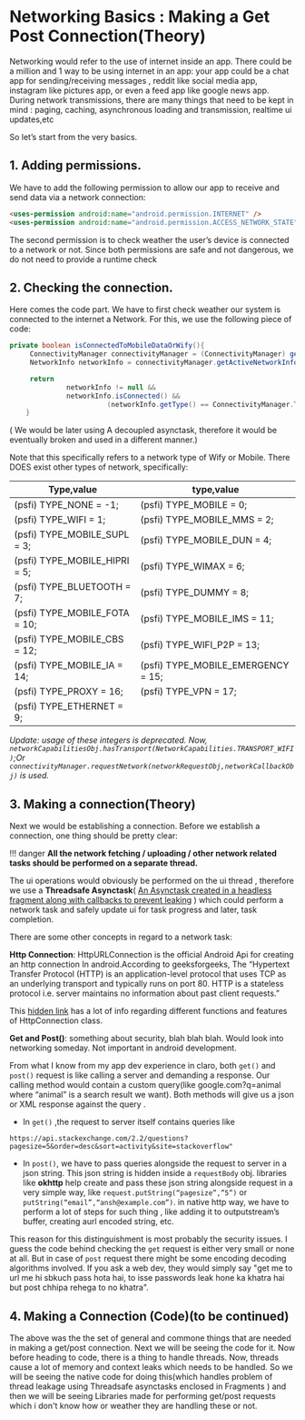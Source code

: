 # Networking Basics : Making a Get Post Connection(Theory)
Networking would refer to the use of internet inside an app. There could be a million and 1 way to be using internet in an app: your app could be a chat app for sending/receiving messages , reddit like social media app, instagram like pictures app, or even a feed app like google news app.
During network transmissions,  there are many things that need to be kept in mind : paging, caching, asynchronous loading and transmission,  realtime ui updates,etc  

So let’s start from the very basics.


## 1.	Adding permissions.
We have to add the following permission to allow our app to receive and send data via a network connection:

```html
<uses-permission android:name="android.permission.INTERNET" />
<uses-permission android:name="android.permission.ACCESS_NETWORK_STATE" />
```
The second permission is to check weather the user’s device is connected to a network or not. Since both permissions are safe and not dangerous, we do not need to provide a runtime check

## 2. Checking the connection.
Here comes the code part. We have to first check weather our system is connected to the internet a Network. For this, we use the following piece of code:
```java
private boolean isConnectedToMobileDataOrWify(){ 
     ConnectivityManager connectivityManager = (ConnectivityManager) getSystemService(Context.CONNECTIVITY_SERVICE);
     NetworkInfo networkInfo = connectivityManager.getActiveNetworkInfo();

     return
              networkInfo != null &&
              networkInfo.isConnected() &&
                        (networkInfo.getType() == ConnectivityManager.TYPE_WIFI || networkInfo.getType() == ConnectivityManager.TYPE_MOBILE);
    }
```
( We would be later using A decoupled asynctask, therefore it would be eventually broken and used in a different manner.)

Note that this specifically refers to a network type of Wify or Mobile. There DOES exist other types of network, specifically:  

| 			Type,value  			| 				type,value				|
| --------------------------------- | ------------------------------------- |
|	(psfi) TYPE_NONE = -1;			|	(psfi) TYPE_MOBILE = 0;				|
|	(psfi) TYPE_WIFI = 1;			|	(psfi) TYPE_MOBILE_MMS = 2;			|
|	(psfi) TYPE_MOBILE_SUPL = 3;	|	(psfi) TYPE_MOBILE_DUN = 4;			|
|	(psfi) TYPE_MOBILE_HIPRI = 5;	|	(psfi) TYPE_WIMAX = 6;				|
|	(psfi) TYPE_BLUETOOTH = 7;		|	(psfi) TYPE_DUMMY = 8;				|
|	(psfi) TYPE_MOBILE_FOTA = 10;	|	(psfi) TYPE_MOBILE_IMS = 11;		|
|	(psfi) TYPE_MOBILE_CBS = 12;	|	(psfi) TYPE_WIFI_P2P = 13;			|
|	(psfi) TYPE_MOBILE_IA = 14;		|	(psfi) TYPE_MOBILE_EMERGENCY = 15;	|
|	(psfi) TYPE_PROXY = 16;			|	(psfi) TYPE_VPN = 17;				|
|	(psfi) TYPE_ETHERNET = 9;		|										|  

*Update: usage of these integers is deprecated. Now, `networkCapabilitiesObj.hasTransport(NetworkCapabilities.TRANSPORT_WIFI)`;Or `connectivityManager.requestNetwork(networkRequestObj,networkCallbackObj)` is used.*

##  3.	Making a connection(Theory)  

Next we would be establishing a connection. Before we establish a connection, one thing should be pretty clear:  

!!! danger
    **All the network fetching / uploading / other network related tasks should be performed on a separate thread.**  


The ui operations would obviously be performed on the ui thread , therefore we use a **Threadsafe Asynctask**( <u> An Asynctask created in a headless fragment along with callbacks to prevent leaking</u> ) which could perform a network task and safely update ui for task progress and later, task completion.  


There are some other concepts in regard to a network task:  

**Http Connection**: HttpURLConnection is the official Android Api
  for creating an http connection In android.According to
  geeksforgeeks, The “Hypertext Transfer Protocol (HTTP) is an
  application-level protocol that uses TCP as an underlying
  transport and typically runs on port 80. HTTP is a stateless 
  protocol i.e. server maintains no information about past client 
  requests.”   
  
  This [hidden link]( https://developer.android.com/reference/java/net/HttpURLConnection) has 
  a lot of info regarding different functions and features of
  HttpConnection class.  
  
  
**Get and Post()**: something about security, blah blah blah.
Would look into networking someday. Not important in android 
development.  

From what I know from my app dev experience in claro, both `get()`
and `post()` request is like calling a server and demanding a
response. Our calling method would contain a custom query(like 
google.com?q=animal where “animal” is a search result we want). Both 
methods  will give us a json or XML response against the query .  
- In `get()` ,the request to server itself contains queries like  

`https://api.stackexchange.com/2.2/questions?pagesize=5&order=desc&sort=activity&site=stackoverflow"`  

- In `post()`, we have to pass queries alongside the request to 
server in a json string. This json string is hidden inside a
`requestBody` obj. libraries like **okhttp** help create and 
pass  these json string alongside request in a very simple way,
like `request.putString(“pagesize”,”5”)` or 
`putString(“email”,“ansh@example.com”)`. in native http way, we have 
to perform a lot of steps for such thing , like adding it to 
outputstream’s buffer, creating aurl encoded string, etc.  
	
This reason for this distinguishment is most probably the security 
issues. I guess the code behind checking the `get` request is either 
very small or none at all. But in case of `post` request there might 
be some encoding decoding algorithms involved. If you ask a web dev, 
they would simply say "get me to url me hi sbkuch pass hota hai, to 
isse passwords leak hone ka khatra hai but post chhipa rehega to no 
khatra".  


## 4. Making a Connection (Code)(to be continued)

The above was the the set of general and commone things that are needed in making a get/post connection.  Next we will be seeing the code for it. Now before heading to code, there is a thing to handle threads. Now, threads cause a lot of memory and context leaks which needs to be handled. So we will be seeing the native code for doing this(which handles problem of thread leakage using Threadsafe asynctasks enclosed in Fragments ) and then we will be seeing Libraries made for performing get/post requests which i don't know how or weather they are handling these or not.
